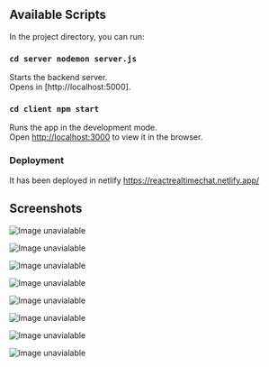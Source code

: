 
## Available Scripts

In the project directory, you can run:

### `cd server nodemon server.js`

Starts the backend server.<br />
Opens in [http://localhost:5000].

### `cd client npm start`

Runs the app in the development mode.<br />
Open [http://localhost:3000](http://localhost:3000) to view it in the browser.

### Deployment

It has been deployed in netlify https://reactrealtimechat.netlify.app/

## Screenshots


![Image unavialable](https://github.com/jeejo13/realtime-chat-react/blob/master/Screenshot/Screenshot%20(283).png)

![Image unavialable](https://github.com/jeejo13/realtime-chat-react/blob/master/Screenshot/Screenshot%20(284).png)

![Image unavialable](https://github.com/jeejo13/realtime-chat-react/blob/master/Screenshot/Screenshot%20(285).png)

![Image unavialable](https://github.com/jeejo13/realtime-chat-react/blob/master/Screenshot/Screenshot%20(286).png)

![Image unavialable](https://github.com/jeejo13/realtime-chat-react/blob/master/Screenshot/Screenshot%20(287).png)

![Image unavialable](https://github.com/jeejo13/realtime-chat-react/blob/master/Screenshot/Screenshot%20(288).png)

![Image unavialable](https://github.com/jeejo13/realtime-chat-react/blob/master/Screenshot/Screenshot%20(289).png)

![Image unavialable](https://github.com/jeejo13/realtime-chat-react/blob/master/Screenshot/Screenshot%20(290).png)
